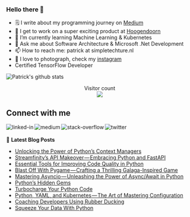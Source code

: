 ### Hello there 👋

<!--
**PatrickKalkman/PatrickKalkman** is a ✨ _special_ ✨ repository because its `README.md` (this file) appears on your GitHub profile. -->

- 🗒 I write about my programming journey on [Medium](https://medium.com/@pkalkman)
- 🔭 I get to work on a super exciting product at [Hoogendoorn](https://www.hoogendoorn.nl/en)
- 🌱 I’m currently learning Machine Learning & Kubernetes
- 💬 Ask me about Software Architecture & Microsoft .Net Development
- 📫 How to reach me: patrick at simpletechture.nl
- 📸 I love to photograph, check my [instagram](https://www.instagram.com/patrick_kalkman.photography/)  
- Certified TensorFlow Developer

![Patrick's github stats](https://github-readme-stats.vercel.app/api?username=patrickkalkman&count_private=true&show_icons=true&theme=algolia)

<p align="center"> 
  Visitor count<br>
  <img src="https://profile-counter.glitch.me/patrickkalkman/count.svg" />
</p>

## Connect with me
[<img align="left" alt="linked-in" src="https://img.shields.io/badge/linkedin-%230077B5.svg?&style=for-the-badge&logo=linkedin&logoColor=white" />](https://www.linkedin.com/in/pkalkman)
[<img align="left" alt="medium" src="https://img.shields.io/badge/medium-%2312100E.svg?&style=for-the-badge&logo=medium&logoColor=white" />](https://medium.com/@pkalkman)
[<img align="left" alt="stack-overflow" src="https://img.shields.io/badge/stack%20overflow-FE7A16?logo=stack-overflow&logoColor=white&style=for-the-badge" />](https://stackoverflow.com/users/328238/patrick?tab=profile)
[<img align="left" alt="twitter" src="https://img.shields.io/badge/twitter-%231DA1F2.svg?&style=for-the-badge&logo=twitter&logoColor=white" />](https://twitter.com/kalkie)
<br>
<br>
📕 **Latest Blog Posts**
<!-- BLOG-POST-LIST:START -->
- [Unlocking the Power of Python’s Context Managers](https://itnext.io/unlocking-the-power-of-pythons-context-managers-aeeb3890cf01?source=rss-e42a3542bc38------2)
- [Streamfinity’s API Makeover — Embracing Python and FastAPI](https://itnext.io/streamfinitys-api-makeover-embracing-python-and-fastapi-93df4dc237aa?source=rss-e42a3542bc38------2)
- [Essential Tools for Improving Code Quality in Python](https://itnext.io/essential-tools-for-improving-code-quality-in-python-d24ca3b963d4?source=rss-e42a3542bc38------2)
- [Blast Off With Pygame — Crafting a Thrilling Galaga-Inspired Game](https://itnext.io/blast-off-with-pygame-crafting-a-thrilling-galaga-inspired-game-b67e7aface94?source=rss-e42a3542bc38------2)
- [Mastering Asyncio — Unleashing the Power of Async/Await in Python](https://itnext.io/mastering-asyncio-unleashing-the-power-of-async-await-in-python-1ee626cff065?source=rss-e42a3542bc38------2)
- [Python’s Hidden Gems](https://itnext.io/pythons-hidden-gems-afa2472ae421?source=rss-e42a3542bc38------2)
- [Turbocharge Your Python Code](https://betterprogramming.pub/turbocharge-your-python-code-b1d5462e40b1?source=rss-e42a3542bc38------2)
- [Python, YAML, and Kubernetes — The Art of Mastering Configuration](https://itnext.io/python-yaml-and-kubernetes-the-art-of-mastering-configuration-cd60029b3f62?source=rss-e42a3542bc38------2)
- [Coaching Developers Using Rubber Ducking](https://medium.com/@pkalkman/coaching-developers-using-rubber-ducking-a2530d5061f8?source=rss-e42a3542bc38------2)
- [Squeeze Your Data With Python](https://python.plainenglish.io/squeeze-your-data-with-python-3936a8a6949c?source=rss-e42a3542bc38------2)
<!-- BLOG-POST-LIST:END -->
